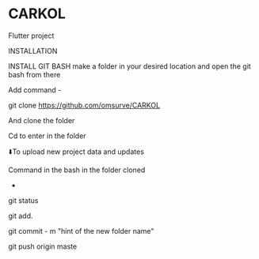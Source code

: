 # CARKOL
Flutter project

INSTALLATION 

INSTALL GIT BASH
make a folder in your desired location and open the git bash from there

Add command -

git clone https://github.com/omsurve/CARKOL

And clone the folder

Cd to enter in the folder

⬇️To upload new project data and updates


Command in the bash in the folder cloned

-

git status

git add.

git commit - m "hint of the new folder name"

git push origin maste
